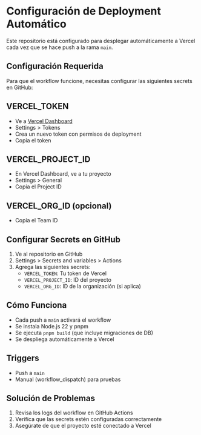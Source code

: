 Configuración de Deployment Automático
===========================================

Este repositorio está configurado para desplegar automáticamente a Vercel
cada vez que se hace push a la rama `main`.

Configuración Requerida
------------------------

Para que el workflow funcione, necesitas configurar las siguientes secrets en GitHub:

VERCEL_TOKEN
------------

- Ve a [Vercel Dashboard](https://vercel.com/dashboard)
- Settings > Tokens
- Crea un nuevo token con permisos de deployment
- Copia el token

VERCEL_PROJECT_ID
---

- En Vercel Dashboard, ve a tu proyecto
- Settings > General
- Copia el Project ID

VERCEL_ORG_ID (opcional)
---

- Copia el Team ID

Configurar Secrets en GitHub
-----------------------------

1. Ve al repositorio en GitHub
2. Settings > Secrets and variables > Actions
3. Agrega las siguientes secrets:
   - `VERCEL_TOKEN`: Tu token de Vercel
   - `VERCEL_PROJECT_ID`: ID del proyecto
   - `VERCEL_ORG_ID`: ID de la organización (si aplica)

Cómo Funciona
-------------

- Cada push a `main` activará el workflow
- Se instala Node.js 22 y pnpm
- Se ejecuta `pnpm build` (que incluye migraciones de DB)
- Se despliega automáticamente a Vercel

Triggers
--------

- Push a `main`
- Manual (workflow_dispatch) para pruebas

Solución de Problemas
---------------------

1. Revisa los logs del workflow en GitHub Actions
2. Verifica que las secrets estén configuradas correctamente
3. Asegúrate de que el proyecto esté conectado a Vercel
